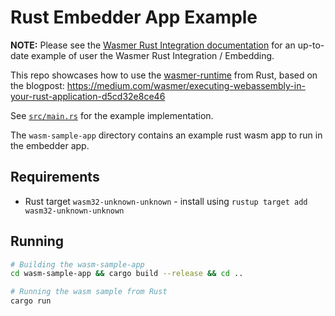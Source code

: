 # Rust Embedder App Example

**NOTE:** Please see the [Wasmer Rust Integration documentation](https://docs.wasmer.io/integrations/rust) for an up-to-date example of user the Wasmer Rust Integration / Embedding.

This repo showcases how to use the [wasmer-runtime](https://crates.io/crates/wasmer-runtime/) from Rust, based on the blogpost: https://medium.com/wasmer/executing-webassembly-in-your-rust-application-d5cd32e8ce46

See [`src/main.rs`](./src/main.rs) for the example implementation.

The `wasm-sample-app` directory contains an example rust wasm app to run in the embedder app.

## Requirements
- Rust target `wasm32-unknown-unknown` - install using `rustup target add wasm32-unknown-unknown`

## Running

```bash
# Building the wasm-sample-app
cd wasm-sample-app && cargo build --release && cd ..

# Running the wasm sample from Rust
cargo run
```
